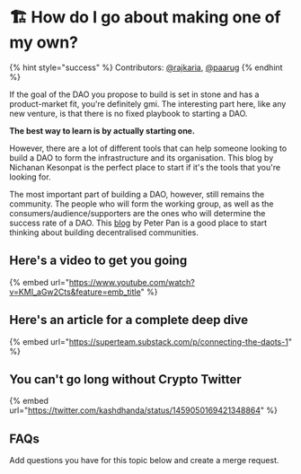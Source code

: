 # 🏗 How do I go about making one of my own?

{% hint style="success" %}
Contributors: [@rajkaria](https://github.com/rajkaria), [@paarug](https://github.com/paarug)
{% endhint %}

If the goal of the DAO you propose to build is set in stone and has a product-market fit, you're definitely gmi. The interesting part here, like any new venture, is that there is no fixed playbook to starting a DAO.

**The best way to learn is by actually starting one.**

However, there are a lot of different tools that can help someone looking to build a DAO to form the infrastructure and its organisation. This blog by Nichanan Kesonpat is the perfect place to start if it's the tools that you're looking for.

The most important part of building a DAO, however, still remains the community. The people who will form the working group, as well as the consumers/audience/supporters are the ones who will determine the success rate of a DAO. This [blog](https://medium.com/1kxnetwork/how-to-grow-decentralized-communities-1bf1044924f8) by Peter Pan is a good place to start thinking about building decentralised communities.

## Here's a video to get you going

{% embed url="https://www.youtube.com/watch?v=KMI_aGw2Cts&feature=emb_title" %}

## Here's an article for a complete deep dive

{% embed url="https://superteam.substack.com/p/connecting-the-daots-1" %}

## You can't go long without Crypto Twitter

{% embed url="https://twitter.com/kashdhanda/status/1459050169421348864" %}

## FAQs

Add questions you have for this topic below and create a merge request.
